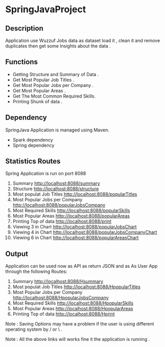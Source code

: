 # SpringJavaProject
## Description 

Application use Wuzzuf Jobs data as dataset load it , clean it and remove duplicates then get some Insights about the data .



## Functions

- Getting Structure and Summary of Data .
- Get Most Popular Job Titles .
- Get Most Popular Jobs per Company .
- Get Most Popular Areas .
- Get The Most Common Required Skills.
- Printing Shunk of data .


## Dependency 

SpringJava Application is managed using Maven.

- Spark dependency
- Spring dependency


## Statistics Routes 

Spring Application is run on port 8088 

1. Summary [http://localhost:8088/summary](http://localhost:8088/summary)
2. Structure [http://localhost:8088/structure](http://localhost:8088/structure)
3. Most populat Job Titles [http://localhost:8088/popularTitles](http://localhost:8088/popularTitles)
4. Most Popular Jobs per Company [http://localhost:8088/popularJobsCompany](http://localhost:8088/popularJobsCompany)
5. Most Required Skills [http://localhost:8088/popularSkills](http://localhost:8088/popularSkills)
6. Most Popular Areas [http://localhost:8088/popularAreas](http://localhost:8088/popularAreas)
7. Printing Top of data [http://localhost:8088/print](http://localhost:8088/print)
8. Viewing 3 in Chart [http://localhost:8088/popularJobsChart](http://localhost:8088/popularJobsChart)
9. Viewing 4 in Chart [http://localhost:8088/popularJobsCompanyChart](http://localhost:8088/popularJobsCompanyChart)
10. Viewing 6 in Chart [http://localhost:8088/popularAreasChart](http://localhost:8088/popularAreasChart)


## Output 
Application can be used now as API as return JSON and as As User App through the following Routes:


1. Summary [http://localhost:8088/Hsummary](http://localhost:8088/Hsummary)
3. Most populat Job Titles [http://localhost:8088/HpopularTitles](http://localhost:8088/HpopularTitles)
4. Most Popular Jobs per Company [http://localhost:8088/HpopularJobsCompany](http://localhost:8088/HpopularJobsCompany)
5. Most Required Skills [http://localhost:8088/HpopularSkills](http://localhost:8088/HpopularSkills)
6. Most Popular Areas [http://localhost:8088/HpopularAreas](http://localhost:8088/HpopularAreas)
7. Printing Top of data [http://localhost:8088/Hprint](http://localhost:8088/Hprint)



Note : Saving Options may have a problem if the user is using different operating system by / or \ .

Note : All the above links will works fine it the application is running .
